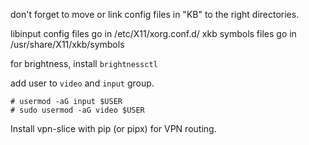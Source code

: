 don't forget to move or link config files in "KB" to the right
directories.

libinput config files go in /etc/X11/xorg.conf.d/
xkb symbols files go in /usr/share/X11/xkb/symbols

for brightness, install `brightnessctl`

add user to `video` and `input` group.

    # usermod -aG input $USER
    # sudo usermod -aG video $USER

Install vpn-slice with pip (or pipx) for VPN routing.
